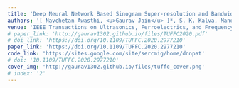 ```yaml
---
title: 'Deep Neural Network Based Sinogram Super-resolution and Bandwidth Enhancement for Limited-data Photoacoustic Tomography'
authors: '[ Navchetan Awasthi, <u>Gaurav Jain</u> ]*, S. K. Kalva, Manojit Pramanik, P. K. Yalavarthy (*Equal Contribution)'
venue: 'IEEE Transactions on Ultrasonics, Ferroelectrics, and Frequency Control (Special issue on Deep Learning in Medical Ultrasound) 2020.'
# paper_link: 'http://gaurav1302.github.io/files/TUFFC2020.pdf'
# doi_link: 'https://doi.org/10.1109/TUFFC.2020.2977210'
paper_link: 'https://doi.org/10.1109/TUFFC.2020.2977210'
code_link: 'https://sites.google.com/site/sercmig/home/dnnpat'
# doi: '10.1109/TUFFC.2020.2977210'
cover_img: 'http://gaurav1302.github.io/files/tuffc_cover.png'
# index: '2'
---
```


